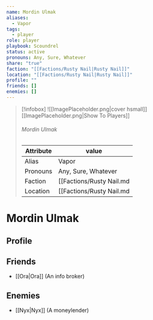 ```yaml
---
name: Mordin Ulmak
aliases:
  - Vapor
tags:
  - player
role: player
playbook: Scoundrel
status: active
pronouns: Any, Sure, Whatever
share: "true"
faction: "[[Factions/Rusty Nail|Rusty Nail]]"
location: "[[Factions/Rusty Nail|Rusty Nail]]"
profile: ""
friends: []
enemies: []
---
```



> [!infobox]
> ![[ImagePlaceholder.png|cover hsmall]]
> [[ImagePlaceholder.png|Show To Players]]
> ###### Mordin Ulmak
> Attribute |  value |
> ---|---|
> Alias | Vapor
> Pronouns | Any, Sure, Whatever
> Faction | [[Factions/Rusty Nail.md|Rusty Nail]]
> Location | [[Factions/Rusty Nail.md|Rusty Nail]] |

# Mordin Ulmak
## Profile

## Friends
- [[Ora|Ora]] (An info broker)
## Enemies
- [[Nyx|Nyx]] (A moneylender)
